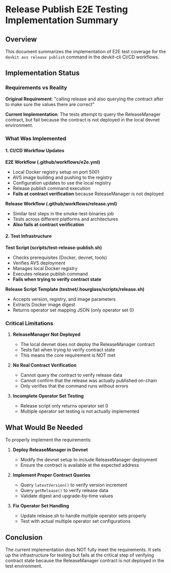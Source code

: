 # Release Publish E2E Testing Implementation Summary

## Overview

This document summarizes the implementation of E2E test coverage for the `devkit avs release publish` command in the devkit-cli CI/CD workflows.

## Implementation Status

### Requirements vs Reality

**Original Requirement**: "calling release and also querying the contract after to make sure the values there are correct"

**Current Implementation**: The tests attempt to query the ReleaseManager contract, but fail because the contract is not deployed in the local devnet environment.

### What Was Implemented

#### 1. CI/CD Workflow Updates

**E2E Workflow (.github/workflows/e2e.yml)**
- Local Docker registry setup on port 5001
- AVS image building and pushing to the registry
- Configuration updates to use the local registry
- Release publish command execution
- **Fails at contract verification** because ReleaseManager is not deployed

**Release Workflow (.github/workflows/release.yml)**
- Similar test steps in the smoke-test-binaries job
- Tests across different platforms and architectures
- **Also fails at contract verification**

#### 2. Test Infrastructure

**Test Script (scripts/test-release-publish.sh)**
- Checks prerequisites (Docker, devnet, tools)
- Verifies AVS deployment
- Manages local Docker registry
- Executes release publish command
- **Fails when trying to verify contract state**

**Release Script Template (testnet/.hourglass/scripts/release.sh)**
- Accepts version, registry, and image parameters
- Extracts Docker image digest
- Returns operator set mapping JSON (only operator set 0)

### Critical Limitations

1. **ReleaseManager Not Deployed**
   - The local devnet does not deploy the ReleaseManager contract
   - Tests fail when trying to verify contract state
   - This means the core requirement is NOT met

2. **No Real Contract Verification**
   - Cannot query the contract to verify release data
   - Cannot confirm that the release was actually published on-chain
   - Only verifies that the command runs without errors

3. **Incomplete Operator Set Testing**
   - Release script only returns operator set 0
   - Multiple operator set testing is not actually implemented

## What Would Be Needed

To properly implement the requirements:

1. **Deploy ReleaseManager in Devnet**
   - Modify the devnet setup to include ReleaseManager deployment
   - Ensure the contract is available at the expected address

2. **Implement Proper Contract Queries**
   - Query `latestVersion()` to verify version increment
   - Query `getRelease()` to verify release data
   - Validate digest and upgrade-by-time values

3. **Fix Operator Set Handling**
   - Update release.sh to handle multiple operator sets properly
   - Test with actual multiple operator set configurations

## Conclusion

The current implementation does NOT fully meet the requirements. It sets up the infrastructure for testing but fails at the critical step of verifying contract state because the ReleaseManager contract is not deployed in the test environment. 